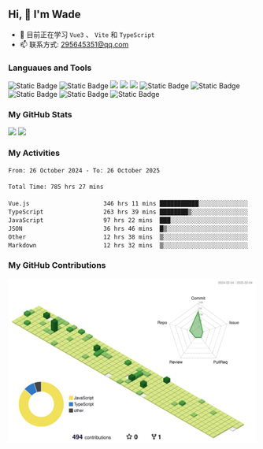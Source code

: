 ## Hi, 👋 I'm Wade

- 🌱 目前正在学习 `Vue3` 、 `Vite` 和 `TypeScript`
- 📫 联系方式: 295645351@qq.com

### Languaues and Tools

<span > 
  <img alt="Static Badge" src="https://img.shields.io/badge/Vue-%2342b883?style=flat-square&logo=Vue&logoColor=%23fff"> 
  <img alt="Static Badge" src="https://img.shields.io/badge/TypeScript-%230072b3?style=flat-square&logo=TypeScript&logoColor=%23fff"> 
  <img src="https://img.shields.io/badge/-JavaScript-F7DF1E?style=flat-square&logo=javascript&logoColor=white" /> 
  <img src="https://img.shields.io/badge/-HTML5-E34F26?style=flat-square&logo=html5&logoColor=white" /> 
  <img src="https://img.shields.io/badge/-CSS3-1572B6?style=flat-square&logo=css3" /> 
  <img alt="Static Badge" src="https://img.shields.io/badge/Webpack-%230072b3?style=flat-square&logo=webpack&logoColor=%23fff"> 
  <img alt="Static Badge" src="https://img.shields.io/badge/Vite-%239a60fe?style=flat-square&logo=vite&logoColor=%23fff"> 
  <img alt="Static Badge" src="https://img.shields.io/badge/Sass-%23c66394?style=flat-square&logo=Sass&logoColor=%23fff"> 
  <img alt="Static Badge" src="https://img.shields.io/badge/Visual_Studio_Code-007ACC?style=flat-square&logo=Visual-Studio-Code&logoColor=white"> 
  <img alt="Static Badge" src="https://img.shields.io/badge/Git-F05032?style=flat-square&logo=Git&logoColor=white">  
</span>


### My GitHub Stats

<div align="left">
  <img src="https://github-readme-stats.vercel.app/api?username=Cwd295645351&show_icons=true" /> 
  <img src="https://github-readme-stats.vercel.app/api/top-langs/?username=Cwd295645351&layout=compact&langs_count=6&text_color=000&icon_color=fff&theme=graywhite" />
</div>

### My Activities

<!--START_SECTION:waka-->

```txt
From: 26 October 2024 - To: 26 October 2025

Total Time: 785 hrs 27 mins

Vue.js                     346 hrs 11 mins ███████████░░░░░░░░░░░░░░   44.07 %
TypeScript                 263 hrs 39 mins ████████▒░░░░░░░░░░░░░░░░   33.57 %
JavaScript                 97 hrs 22 mins  ███░░░░░░░░░░░░░░░░░░░░░░   12.40 %
JSON                       36 hrs 46 mins  █▒░░░░░░░░░░░░░░░░░░░░░░░   04.68 %
Other                      12 hrs 38 mins  ▒░░░░░░░░░░░░░░░░░░░░░░░░   01.61 %
Markdown                   12 hrs 32 mins  ▒░░░░░░░░░░░░░░░░░░░░░░░░   01.60 %
```

<!--END_SECTION:waka-->

### My GitHub Contributions

![](./profile-3d-contrib/profile-green-animate.svg)
